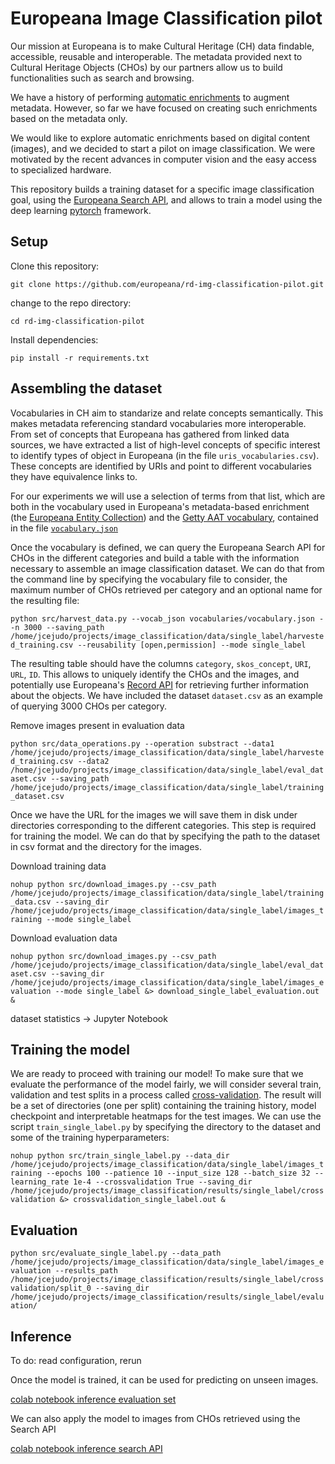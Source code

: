 # Europeana Image Classification pilot

Our mission at Europeana is to make Cultural Heritage (CH) data findable, accessible, reusable and interoperable. The metadata provided next to Cultural Heritage Objects (CHOs) by our partners allow us to build functionalities such as search and browsing. 

We have a history of performing [automatic enrichments](https://pro.europeana.eu/page/europeana-semantic-enrichment#automatic-semantic-enrichment) to augment metadata. However, so far we have focused on creating such enrichments based on the metadata only.

We would like to explore automatic enrichments based on digital content (images), and we decided to start a pilot on image classification. We were motivated by the recent advances in computer vision and the easy access to specialized hardware. 

This repository builds a training dataset for a specific image classification goal, using the [Europeana Search API](https://pro.europeana.eu/page/search), and allows to train a model using the deep learning [pytorch](https://pytorch.org/) framework.

## Setup

Clone this repository:

`git clone https://github.com/europeana/rd-img-classification-pilot.git`

change to the repo directory:

`cd rd-img-classification-pilot`

Install dependencies:

`pip install -r requirements.txt`


## Assembling the dataset

Vocabularies in CH aim to standarize and relate concepts semantically. This makes metadata referencing standard vocabularies more interoperable. From set of concepts that Europeana has gathered from linked data sources, we have extracted a list of high-level concepts of specific interest to identify types of object in Europeana (in the file `uris_vocabularies.csv`). These concepts are identified by URIs and point to different vocabularies they have equivalence links to.

For our experiments we will use a selection of terms from that list, which are both in the vocabulary used in Europeana's metadata-based enrichment (the [Europeana Entity Collection](https://pro.europeana.eu/page/entity#entity-collection)) and the [Getty AAT vocabulary](https://www.getty.edu/research/tools/vocabularies/aat/), contained in the file [`vocabulary.json`](https://github.com/europeana/rd-img-classification-pilot/blob/main/vocabulary.json)

Once the vocabulary is defined, we can query the Europeana Search API for CHOs in the different categories and build a table with the information necessary to assemble an image classification dataset. We can do that from the command line by specifying the vocabulary file to consider, the maximum number of CHOs retrieved per category and an optional name for the resulting file:

`python src/harvest_data.py --vocab_json vocabularies/vocabulary.json --n 3000 --saving_path /home/jcejudo/projects/image_classification/data/single_label/harvested_training.csv --reusability [open,permission] --mode single_label`

The resulting table should have the columns `category`, `skos_concept`, `URI`, `URL`, `ID`. This allows to uniquely identify the CHOs and the images, and potentially use Europeana's [Record API](https://pro.europeana.eu/page/record) for retrieving further information about the objects. We have included the dataset `dataset.csv` as an example of querying 3000 CHOs per category.

Remove images present in evaluation data

`python src/data_operations.py --operation substract --data1 /home/jcejudo/projects/image_classification/data/single_label/harvested_training.csv --data2 /home/jcejudo/projects/image_classification/data/single_label/eval_dataset.csv --saving_path /home/jcejudo/projects/image_classification/data/single_label/training_dataset.csv`

Once we have the URL for the images we will save them in disk under directories corresponding to the different categories. This step is required for training the model. We can do that by specifying the path to the dataset in csv format and the directory for the images.

Download training data

`nohup python src/download_images.py --csv_path /home/jcejudo/projects/image_classification/data/single_label/training_data.csv --saving_dir /home/jcejudo/projects/image_classification/data/single_label/images_training --mode single_label`

Download evaluation data

`nohup python src/download_images.py --csv_path /home/jcejudo/projects/image_classification/data/single_label/eval_dataset.csv --saving_dir /home/jcejudo/projects/image_classification/data/single_label/images_evaluation --mode single_label &> download_single_label_evaluation.out &`

dataset statistics -> Jupyter Notebook

## Training the model

We are ready to proceed with training our model! To make sure that we evaluate the performance of the model fairly, we will consider several train, validation and test splits in a process called [cross-validation](https://en.wikipedia.org/wiki/Cross-validation_(statistics)). The result will be a set of directories (one per split) containing the training history, model checkpoint and interpretable heatmaps for the test images. We can use the script `train_single_label.py` by specifying the directory to the dataset and some of the training hyperparameters:

`nohup python src/train_single_label.py --data_dir /home/jcejudo/projects/image_classification/data/single_label/images_training --epochs 100 --patience 10 --input_size 128 --batch_size 32 --learning_rate 1e-4 --crossvalidation True --saving_dir /home/jcejudo/projects/image_classification/results/single_label/crossvalidation &> crossvalidation_single_label.out &`

## Evaluation

`python src/evaluate_single_label.py --data_path /home/jcejudo/projects/image_classification/data/single_label/images_evaluation --results_path /home/jcejudo/projects/image_classification/results/single_label/crossvalidation/split_0 --saving_dir /home/jcejudo/projects/image_classification/results/single_label/evaluation/`

## Inference

To do: read configuration, rerun

Once the model is trained, it can be used for predicting on unseen images.

[colab notebook inference evaluation set](https://colab.research.google.com/drive/1Ma8O1hWhUNRlrJBDZO4Rhwzg4MlAVAFa?usp=sharing#offline=true&sandboxMode=true)

We can also apply the model to images from CHOs retrieved using the Search API

[colab notebook inference search API](https://colab.research.google.com/drive/1B3S_DYQ6UtCYGaScygcf_BZa0Ifml4SR?usp=sharing#offline=true&sandboxMode=true)








